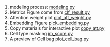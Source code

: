 
1. modeling process: [modeling.py](modeling.py)
1. Metrics Figure come from [clf_result.py](clf_result.py)
1. Attention weight plot [plot_att_weight.py](plot_att_weight.py)
1. Embedding Figure [pick_embedding.py](pick_embedding.py)
1. Copy materials for interactive plot [copy_att.py](copy_att.py)
1. Cell type masking [im_score.py](im_score.py)
1. A preview of Cell bag [plot_cell_bag.py](plot_cell_bag.py)
